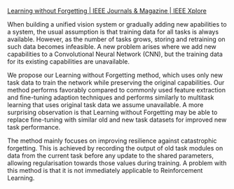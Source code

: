 [Learning without Forgetting | IEEE Journals & Magazine | IEEE Xplore](https://ieeexplore.ieee.org/document/8107520)

When building a unified vision system or gradually adding new apabilities to a system, the usual assumption is that training data for all tasks is always available. However, as the number of tasks grows, storing and retraining on such data becomes infeasible. A new problem arises where we add new capabilities to a Convolutional Neural Network (CNN), but the training data for its existing capabilities are unavailable. 

We propose our Learning without Forgetting method, which uses only new task data to train the network while preserving the original capabilities. Our method performs favorably compared to commonly used feature extraction and fine-tuning adaption techniques and performs similarly to multitask learning that uses original task data we assume unavailable. A more surprising observation is that Learning without Forgetting may be able to replace fine-tuning with similar old and new task datasets for improved new task performance.

The method mainly focuses on improving resilience against catastrophic forgetting. This is achieved by recording the output of old task modules on data from the current task before any update to the shared parameters, allowing regularisation towards those values during training. A problem with this method is that it is not immediately applicable to Reinforcement Learning.